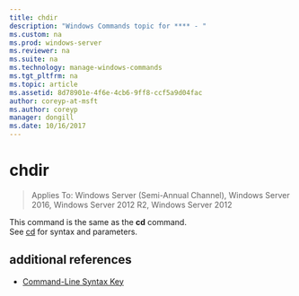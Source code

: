 ```yaml
---
title: chdir
description: "Windows Commands topic for **** - "
ms.custom: na
ms.prod: windows-server
ms.reviewer: na
ms.suite: na
ms.technology: manage-windows-commands
ms.tgt_pltfrm: na
ms.topic: article
ms.assetid: 8d78901e-4f6e-4cb6-9ff8-ccf5a9d04fac
author: coreyp-at-msft
ms.author: coreyp
manager: dongill
ms.date: 10/16/2017
---
```

# chdir

>Applies To: Windows Server (Semi-Annual Channel), Windows Server 2016, Windows Server 2012 R2, Windows Server 2012

This command is the same as the **cd** command.  
See [cd](cd.md) for syntax and parameters.  
## additional references  
-   [Command-Line Syntax Key](command-line-syntax-key.md)  
  
